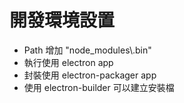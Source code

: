 開發環境設置
======================================

* Path 增加 "node_modules\\.bin"
* 執行使用 electron app
* 封裝使用 electron-packager app
* 使用 electron-builder 可以建立安裝檔
